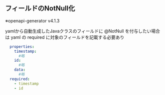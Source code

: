 
## フィールドのNotNull化

※openapi-generator v4.1.3

yamlから自動生成したJavaクラスのフィールドに @NotNull を付与したい場合は
yaml の required に対象のフィールドを記載する必要あり

```yaml
  properties:
    timestamp:
      #略
    id:
      #略
    data:
      #略
  required:
    - timestamp
    - id
```